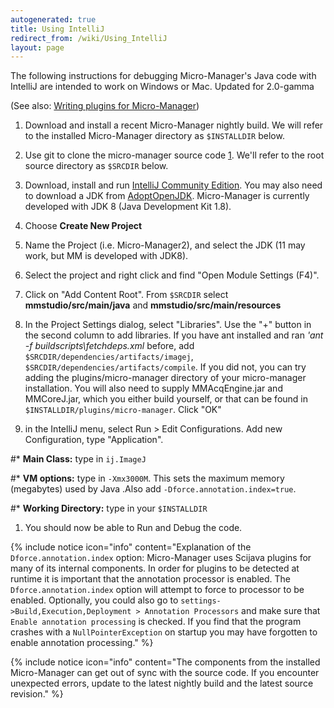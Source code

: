 ```yaml
---
autogenerated: true
title: Using IntelliJ
redirect_from: /wiki/Using_IntelliJ
layout: page
---
```


The following instructions for debugging Micro-Manager's Java code with
IntelliJ are intended to work on Windows or Mac. Updated for 2.0-gamma

(See also: [Writing plugins for
Micro-Manager](Writing_plugins_for_Micro-Manager))

1.  Download and install a recent Micro-Manager nightly build. We will
    refer to the installed Micro-Manager directory as `$INSTALLDIR`
    below.

1.  Use git to clone the micro-manager source code
    [1](https://github.com/micro-manager/micro-manager). We'll refer to
    the root source directory as `$SRCDIR` below.

1.  Download, install and run [IntelliJ Community
    Edition](https://www.jetbrains.com/idea/download). You may also need
    to download a JDK from [AdoptOpenJDK](https://adoptopenjdk.net/).
    Micro-Manager is currently developed with JDK 8 (Java Development
    Kit 1.8).


1.  Choose **Create New Project**


1.  Name the Project (i.e. Micro-Manager2), and select the JDK (11 may
    work, but MM is developed with JDK8).


1.  Select the project and right click and find "Open Module Settings
    (F4)".


1.  Click on "Add Content Root". From `$SRCDIR` select
    **mmstudio/src/main/java** and **mmstudio/src/main/resources**

1.  In the Project Settings dialog, select "Libraries". Use the "+"
    button in the second column to add libraries. If you have ant
    installed and ran *'ant -f buildscripts\\fetchdeps.xml* before, add
    `$SRCDIR/dependencies/artifacts/imagej`,
    `$SRCDIR/dependencies/artifacts/compile`. If you did not, you can
    try adding the plugins/micro-manager directory of your micro-manager
    installation. You will also need to supply MMAcqEngine.jar and
    MMCoreJ.jar, which you either build yourself, or that can be found
    in `$INSTALLDIR/plugins/micro-manager`. Click "OK"

1.  in the IntelliJ menu, select Run &gt; Edit Configurations. Add new
    Configuration, type "Application".

\#\* **Main Class:** type in `ij.ImageJ`

\#\* **VM options:** type in `-Xmx3000M`. This sets the maximum memory
(megabytes) used by Java .Also add `-Dforce.annotation.index=true`.

\#\* **Working Directory:** type in your `$INSTALLDIR`

1.  You should now be able to Run and Debug the code.

{% include notice icon="info" content="Explanation of the `Dforce.annotation.index` option: Micro-Manager uses Scijava plugins for many of its internal components. In order for plugins to be detected at runtime it is important that the annotation processor is enabled. The `Dforce.annotation.index` option will attempt to force to processor to be enabled. Optionally, you could also go to `settings->Build,Execution,Deployment > Annotation
Processors` and make sure that `Enable annotation processing` is
checked. If you find that the program crashes with a
`NullPointerException` on startup you may have forgotten to enable
annotation processing." %}

{% include notice icon="info" content="The components from the installed Micro-Manager can get out of sync with the source code. If you encounter unexpected errors, update to the latest nightly build and the latest source revision." %}
